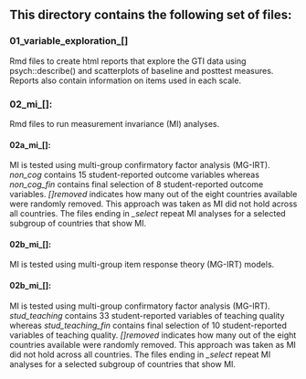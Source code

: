 ## This directory contains the following set of files:

### 01_variable_exploration_[]
Rmd files to create html reports that explore the GTI data using psych::describe() and scatterplots of baseline and posttest measures. Reports also contain information on items used in each scale.

### 02_mi_[]: 
Rmd files to run measurement invariance (MI) analyses. 
#### 02a_mi_[]: 
MI is tested using multi-group confirmatory factor analysis (MG-IRT). *non_cog* contains 15 student-reported outcome variables whereas *non_cog_fin* contains final selection of 8 student-reported outcome variables. *[]removed* indicates how many out of the eight countries available were randomly removed. This approach was taken as MI did not hold across all countries. The files ending in *_select* repeat MI analyses for a selected subgroup of countries that show MI.
#### 02b_mi_[]: 
MI is tested using multi-group item response theory (MG-IRT) models. 
#### 02b_mi_[]: 
MI is tested using multi-group confirmatory factor analysis (MG-IRT). *stud_teaching* contains 33 student-reported variables of teaching quality whereas *stud_teaching_fin* contains final selection of 10 student-reported variables of teaching quality. *[]removed* indicates how many out of the eight countries available were randomly removed. This approach was taken as MI did not hold across all countries. The files ending in *_select* repeat MI analyses for a selected subgroup of countries that show MI.

